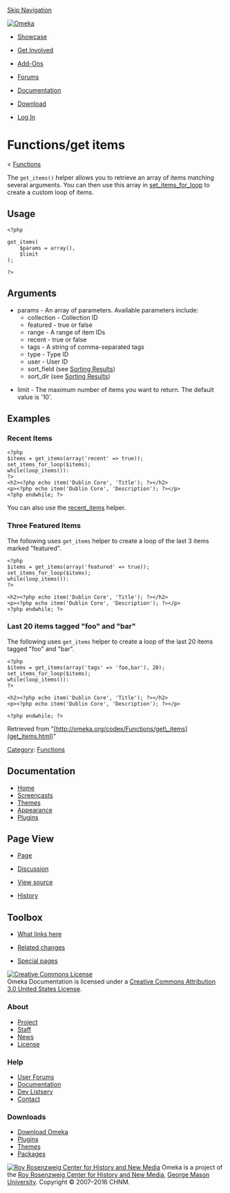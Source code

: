 <div id="wrap">

[Skip Navigation](get_items.html#content)
<div id="header">

<div class="padding">

<span
id="logo">[![Omeka](http://omeka.org/ui/i/logo-horizontal-288px.gif)](../../index.html)</span>
<div id="search-form">

</div>

-   <div id="nav-showcase">

    </div>

    [Showcase](../../showcase.1.html)
-   <div id="nav-involved">

    </div>

    [Get Involved](../../index.html%3Fp=124.html)
-   <div id="nav-addons">

    </div>

    [Add-Ons](../../add-ons.1.html)
-   <div id="nav-forums">

    </div>

    [Forums](../../forums/topic/mysqli-stmt.bind-result.html)
-   <div id="nav-documentation">

    </div>

    [Documentation](http://omeka.org/codex/)
-   <div id="nav-download">

    </div>

    [Download](../../download.1.html)

</div>

</div>

<div id="content">

<div class="padding">

<div id="user-meta">

-   <div id="pt-login">

    </div>

    [Log
    In](http://omeka.org/c/index.php?title=Special:UserLogin&returnto=Functions/get%20items)

</div>

Functions/get items
===================

<div id="contentSub">

<span class="subpages">&lt;
[Functions](../Functions.html "Functions")</span>

</div>

<div id="primary">

The `get_items()` helper allows you to retrieve an array of items
matching several arguments. You can then use this array in
[set\_items\_for\_loop](../Theme_API/set_items_for_loop.html "Theme API/set items for loop")
to create a custom loop of items.

<span id="Usage" class="mw-headline"> Usage </span>
---------------------------------------------------

<div class="mw-geshi mw-content-ltr" dir="ltr">

<div class="php source-php">

``` {.de1}
<?php 
 
get_items(
    $params = array(), 
    $limit
);
 
?>
```

</div>

</div>

<span id="Arguments" class="mw-headline"> Arguments </span>
-----------------------------------------------------------

-   params - An array of parameters. Available parameters include:
    -   collection - Collection ID
    -   featured - true or false
    -   range - A range of item IDs
    -   recent - true or false
    -   tags - A string of comma-separated tags
    -   type - Type ID
    -   user - User ID
    -   sort\_field (see [Sorting
        Results](../Sorting_Results.html "Sorting Results"))
    -   sort\_dir (see [Sorting
        Results](../Sorting_Results.html "Sorting Results"))

<!-- -->

-   limit - The maximum number of items you want to return. The default
    value is '10'.

<span id="Examples" class="mw-headline"> Examples </span>
---------------------------------------------------------

### <span id="Recent_Items" class="mw-headline"> Recent Items </span>

<div class="mw-geshi mw-content-ltr" dir="ltr">

<div class="php source-php">

``` {.de1}
<?php
$items = get_items(array('recent' => true));
set_items_for_loop($items);
while(loop_items()):
?>
<h2><?php echo item('Dublin Core', 'Title'); ?></h2>
<p><?php echo item('Dublin Core', 'Description'); ?></p>
<?php endwhile; ?>
```

</div>

</div>

You can also use the
[recent\_items](../Theme_API/recent_items.html "Theme API/recent items")
helper.

### <span id="Three_Featured_Items" class="mw-headline"> Three Featured Items </span>

The following uses `get_items` helper to create a loop of the last 3
items marked "featured".

<div class="mw-geshi mw-content-ltr" dir="ltr">

<div class="php source-php">

``` {.de1}
<?php
$items = get_items(array('featured' => true));
set_items_for_loop($items);
while(loop_items()):
?>
 
<h2><?php echo item('Dublin Core', 'Title'); ?></h2>
<p><?php echo item('Dublin Core', 'Description'); ?></p>
<?php endwhile; ?>
```

</div>

</div>

### <span id="Last_20_items_tagged_.22foo.22_and_.22bar.22" class="mw-headline"> Last 20 items tagged "foo" and "bar" </span>

The following uses `get_items` helper to create a loop of the last 20
items tagged "foo" and "bar".

<div class="mw-geshi mw-content-ltr" dir="ltr">

<div class="php source-php">

``` {.de1}
<?php
$items = get_items(array('tags' => 'foo,bar'), 20);
set_items_for_loop($items);
while(loop_items()):
?>
 
<h2><?php echo item('Dublin Core', 'Title'); ?></h2>
<p><?php echo item('Dublin Core', 'Description'); ?></p>
 
<?php endwhile; ?>
```

</div>

</div>

<div class="printfooter">

Retrieved from
"[http://omeka.org/codex/Functions/get\_items](get_items.html)"

</div>

<div id="catlinks" class="catlinks">

<div id="mw-normal-catlinks">

[Category](http://omeka.org/codex/Special:Categories "Special:Categories"):
<span
dir="ltr">[Functions](../Category:Functions.html "Category:Functions")</span>

</div>

</div>

</div>

<div id="secondary">

<div class="portlet">

Documentation
-------------

-   [Home](http://omeka.org/codex/)
-   [Screencasts](http://omeka.org/codex/Screencasts)
-   [Themes](http://omeka.org/codex/Managing_Themes_2.0)
-   [Appearance](http://omeka.org/codex/Managing_Appearance_2.0)
-   [Plugins](http://omeka.org/codex/Plugins2.0)

</div>

<div class="portlet">

Page View
---------

-   <div id="nav-page">

    </div>

    [Page](get_items.html)
-   <div id="nav-discussion">

    </div>

    [Discussion](http://omeka.org/c/index.php?title=Talk:Functions/get_items&action=edit&redlink=1)
-   <div id="nav-view_source">

    </div>

    [View
    source](http://omeka.org/c/index.php?title=Functions/get_items&action=edit)
-   <div id="nav-history">

    </div>

    [History](http://omeka.org/c/index.php?title=Functions/get_items&action=history)

</div>

<div id="wiki-toolbox" class="portlet">

Toolbox
-------

-   <div id="t-whatlinkshere">

    </div>

    [What links here](../Special:WhatLinksHere/Functions/get_items.html)
-   <div id="t-recentchangeslinked">

    </div>

    [Related
    changes](../Special:RecentChangesLinked/Functions/get_items.html)
-   <div id="t-specialpages">

    </div>

    [Special pages](http://omeka.org/codex/Special:SpecialPages)

</div>

[![Creative Commons
License](https://i.creativecommons.org/l/by/3.0/us/88x31.png)](http://creativecommons.org/licenses/by/3.0/us/)\
Omeka Documentation is licensed under a [Creative Commons Attribution
3.0 United States
License](http://creativecommons.org/licenses/by/3.0/us/).

</div>

</div>

</div>

<div id="footer">

<div class="padding">

<div id="sitemap">

<div class="section">

### About

-   [Project](../../index.html%3Fp=2.html)
-   [Staff](../../index.html%3Fp=3.html)
-   [News](../../blog.1.html)
-   [License](http://www.gnu.org/copyleft/gpl.html)

</div>

<div class="section">

### Help

-   [User Forums](../../forums/topic/mysqli-stmt.bind-result.html)
-   [Documentation](http://omeka.org/codex/)
-   [Dev Listserv](http://groups.google.com/group/omeka-dev)
-   [Contact](http://omeka.org/contact/)

</div>

<div class="section">

### Downloads

-   [Download Omeka](../../download.1.html)
-   [Plugins](../../plugins.html)
-   [Themes](../../download/themes/index.html)
-   [Packages](../../index.html%3Fp=222.html)

</div>

</div>

<div id="chnm-meta">

<span id="chnm-logo">[![Roy Rosenzweig Center for History and New
Media](http://omeka.org/ui/i/rrchnm-logo-regular.gif)](http://chnm.gmu.edu)</span>
Omeka is a project of the [Roy Rosenzweig Center for History and New
Media](http://chnm.gmu.edu), [George Mason
University](http://www.gmu.edu). Copyright © 2007–2016 CHNM.

</div>

</div>

</div>

</div>
